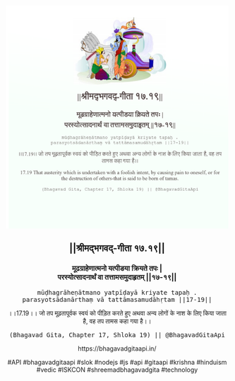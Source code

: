 <img src="../../asset/BG_17_19.png"/>
<center><h2>||श्रीमद्‍भगवद्‍-गीता १७.१९||</h2>
<h3>मूढग्राहेणात्मनो यत्पीडया क्रियते तपः |<br/>परस्योत्सादनार्थं वा तत्तामसमुदाहृतम् ||१७-१९||</h3>
<pre>mūḍhagrāheṇātmano yatpīḍayā kriyate tapaḥ .<br/>parasyotsādanārthaṃ vā tattāmasamudāhṛtam ||17-19||</pre>
<p>।।17.19।। जो तप मूढ़तापूर्वक स्वयं को पीड़ित करते हुए अथवा अन्य लोगों के नाश के लिए किया जाता है, वह तप तामस कहा गया है।।</p>
<pre>(Bhagavad Gita, Chapter 17, Shloka 19) || @BhagavadGitaApi</pre><p>https://bhagavadgitaapi.in/</p><p>#API #bhagavadgitaapi #slok #nodejs #js #api #gitaapi #krishna #hinduism #vedic #ISKCON #shreemadbhagavadgita #technology</p></center>
